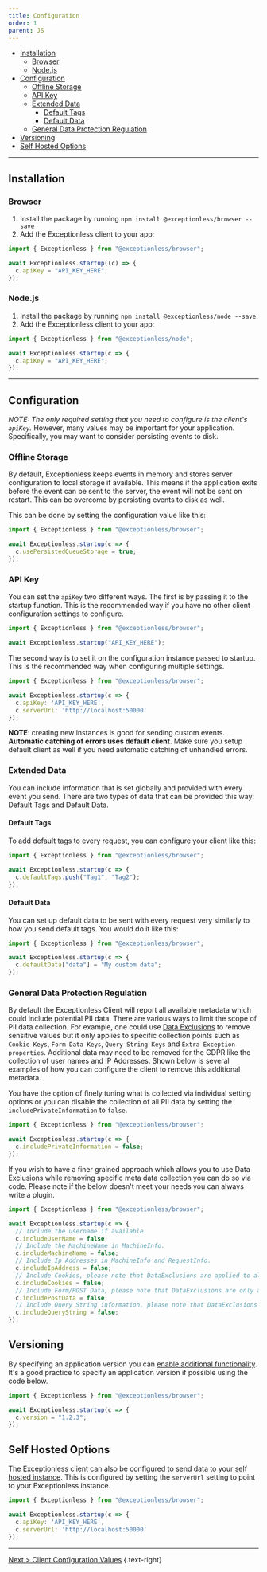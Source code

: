 ```yaml
---
title: Configuration
order: 1
parent: JS
---
```

- [Installation](#installation)
  - [Browser](#browser)
  - [Node.js](#nodejs)
- [Configuration](#configuration)
  - [Offline Storage](#offline-storage)
  - [API Key](#api-key)
  - [Extended Data](#extended-data)
    - [Default Tags](#default-tags)
    - [Default Data](#default-data)
  - [General Data Protection Regulation](#general-data-protection-regulation)
- [Versioning](#versioning)
- [Self Hosted Options](#self-hosted-options)

***

## Installation

### Browser

1. Install the package by running `npm install @exceptionless/browser --save`
2. Add the Exceptionless client to your app:

```js
import { Exceptionless } from "@exceptionless/browser";

await Exceptionless.startup((c) => {
  c.apiKey = "API_KEY_HERE";
});
```

### Node.js

1. Install the package by running `npm install @exceptionless/node --save`.
2. Add the Exceptionless client to your app:

```js
import { Exceptionless } from "@exceptionless/node";

await Exceptionless.startup(c => {
  c.apiKey = "API_KEY_HERE";
});
```

***

## Configuration

_NOTE: The only required setting that you need to configure is the client's `apiKey`._ However, many values may be important for your application. Specifically, you may want to consider persisting events to disk.

### Offline Storage

By default, Exceptionless keeps events in memory and stores server configuration to local storage if available. This means if the application exits before the event can be sent to the server, the event will not be sent on restart. This can be overcome by persisting events to disk as well.

This can be done by setting the configuration value like this:

```js
import { Exceptionless } from "@exceptionless/browser";

await Exceptionless.startup(c => {
  c.usePersistedQueueStorage = true;
});
```

### API Key

You can set the `apiKey` two different ways. The first is by passing it to the
startup function. This is the recommended way if you have no other client
configuration settings to configure.

```js
import { Exceptionless } from "@exceptionless/browser";

await Exceptionless.startup("API_KEY_HERE");
```

The second way is to set it on the configuration instance passed to startup.
This is the recommended way when configuring multiple settings.

```js
import { Exceptionless } from "@exceptionless/browser";

await Exceptionless.startup(c => {
  c.apiKey: 'API_KEY_HERE',
  c.serverUrl: 'http://localhost:50000'
});
```

**NOTE**: creating new instances is good for sending custom events. **Automatic catching of errors uses default client**. Make sure you setup default client as well if you need automatic catching of unhandled errors.

### Extended Data

You can include information that is set globally and provided with every event you send. There are two types of data that can be provided this way: Default Tags and Default Data.

#### Default Tags

To add default tags to every request, you can configure your client like this:

```js
import { Exceptionless } from "@exceptionless/browser";

await Exceptionless.startup(c => {
  c.defaultTags.push("Tag1", "Tag2");
});
```

#### Default Data

You can set up default data to be sent with every request very similarly to how you send default tags. You would do it like this:

```js
import { Exceptionless } from "@exceptionless/browser";

await Exceptionless.startup(c => {
  c.defaultData["data"] = "My custom data";
});
```

### General Data Protection Regulation

By default the Exceptionless Client will report all available metadata which could include potential PII data. There are various ways to limit the scope of PII data collection. For example, one could use [Data Exclusions](/docs/security/#data-exclusions) to remove sensitive values but it only applies to specific collection points such as `Cookie Keys`, `Form Data Keys`, `Query String Keys` and `Extra Exception properties`. Additional data may need to be removed for the GDPR like the collection of user names and IP Addresses. Shown below is several examples of how you can configure the client to remove this additional metadata.

You have the option of finely tuning what is collected via individual setting options or you can disable the collection of all PII data by setting the `includePrivateInformation` to `false`.

```js
import { Exceptionless } from "@exceptionless/browser";

await Exceptionless.startup(c => {
  c.includePrivateInformation = false;
});
```

If you wish to have a finer grained approach which allows you to use Data Exclusions while removing specific meta data collection you can do so via code. Please note if the below doesn't meet your needs you can always write a plugin.

```js
import { Exceptionless } from "@exceptionless/browser";

await Exceptionless.startup(c => {
  // Include the username if available.
  c.includeUserName = false;
  // Include the MachineName in MachineInfo.
  c.includeMachineName = false;
  // Include Ip Addresses in MachineInfo and RequestInfo.
  c.includeIpAddress = false;
  // Include Cookies, please note that DataExclusions are applied to all Cookie keys when enabled.
  c.includeCookies = false;
  // Include Form/POST Data, please note that DataExclusions are only applied to Form data keys when enabled.
  c.includePostData = false;
  // Include Query String information, please note that DataExclusions are applied to all Query String keys when enabled.
  c.includeQueryString = false;
});
```

## Versioning

By specifying an application version you can [enable additional functionality](../../versioning.md). It's a good practice to specify an application version if possible using the code below.

```js
import { Exceptionless } from "@exceptionless/browser";

await Exceptionless.startup(c => {
  c.version = "1.2.3";
});
```

## Self Hosted Options

The Exceptionless client can also be configured to send data to your [self hosted instance](../../self-hosting/index.md). This is configured by setting the `serverUrl` setting to point to your Exceptionless instance.

```js
import { Exceptionless } from "@exceptionless/browser";

await Exceptionless.startup(c => {
  c.apiKey: 'API_KEY_HERE',
  c.serverUrl: 'http://localhost:50000'
});
```

***

[Next > Client Configuration Values](client-configuration-values.md) {.text-right}
